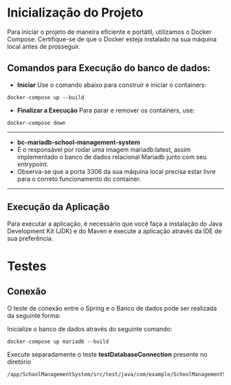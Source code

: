 # Inicialização do Projeto

Para iniciar o projeto de maneira eficiente e portátil, utilizamos o Docker Compose. Certifique-se de que o Docker esteja instalado na sua máquina local antes de prosseguir.


## Comandos para Execução do banco de dados:
- **Iniciar**
Use o comando abaixo para construir e iniciar o containers:
```
docker-compose up --build
```

- **Finalizar a Execução**
Para parar e remover os containers, use:
```
docker-compose down
```

---

- **bc-mariadb-school-management-system**
- É o responsável por rodar uma imagem mariadb:latest, assim implementado o banco de dados relacional Mariadb junto com seu entrypoint.
- Observa-se que a porta 3306 da sua máquina local precisa estar livre para o correto funcionamento do container.

--- 
## Execução da Aplicação 

Para executar a aplicação, é necessário que você faça a instalação do Java Development Kit (JDK) e do Maven e execute a aplicação através da IDE de sua preferência.

# Testes

## Conexão
O teste de conexão entre o Spring e o Banco de dados pode ser realizada da seguinte forma:

Inicialize o banco de dados através do seguinte comando:

```
docker-compose up mariadb --build
```

Execute separadamente o teste **testDatabaseConnection** presente no diretório 

```
/app/SchoolManagementSystem/src/test/java/com/example/SchoolManagementSystem/SchoolManagementSystemApplicationTests.java
```



